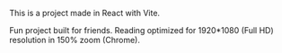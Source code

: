 This is a project made in React with Vite.

Fun project built for friends.
Reading optimized for 1920\*1080 (Full HD) resolution in 150% zoom (Chrome).
